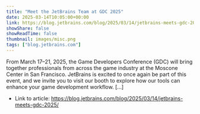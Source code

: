```yaml
---
title: "Meet the JetBrains Team at GDC 2025"
date: 2025-03-14T10:05:00+00:00
link: https://blog.jetbrains.com/blog/2025/03/14/jetbrains-meets-gdc-2025/
showShare: false
showReadTime: false
thumbnail: images/misc.png
tags: ["blog.jetbrains.com"]
---
```

From March 17–21, 2025, the Game Developers Conference (GDC) will bring together professionals from across the game industry at the Moscone Center in San Francisco. JetBrains is excited to once again be part of this event, and we invite you to visit our booth to explore how our tools can enhance your game development workflow. […]

- Link to article: https://blog.jetbrains.com/blog/2025/03/14/jetbrains-meets-gdc-2025/